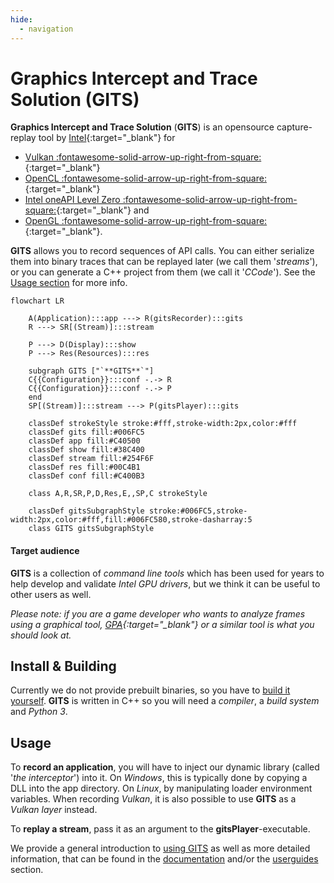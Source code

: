 ```yaml
---
hide:
  - navigation
---
```

# Graphics Intercept and Trace Solution (GITS)

**Graphics Intercept and Trace Solution** (**GITS**) is an opensource capture-replay tool by [Intel](https://www.intel.com){:target="_blank"} for  

- [Vulkan :fontawesome-solid-arrow-up-right-from-square:](https://vulkan.org/){:target="_blank"}
- [OpenCL :fontawesome-solid-arrow-up-right-from-square:](https://www.khronos.org/opencl/){:target="_blank"}
- [Intel oneAPI Level Zero :fontawesome-solid-arrow-up-right-from-square:](https://spec.oneapi.io/level-zero/latest/core/INTRO.html){:target="_blank"} and 
- [OpenGL :fontawesome-solid-arrow-up-right-from-square:](https://www.khronos.org/opengl/){:target="_blank"}.

**GITS** allows you to record sequences of API calls. You can either serialize them into binary traces that can be replayed later (we call them '*streams*'), or you can generate a C++ project from them (we call it '*CCode*'). See the [Usage section](#usage) for more info.

```mermaid
flowchart LR

    A(Application):::app ---> R(gitsRecorder):::gits
    R ---> SR[(Stream)]:::stream

    P ---> D(Display):::show
    P ---> Res(Resources):::res

    subgraph GITS ["`**GITS**`"]
    C{{Configuration}}:::conf -.-> R
    C{{Configuration}}:::conf -.-> P
    end
    SP[(Stream)]:::stream ---> P(gitsPlayer):::gits

    classDef strokeStyle stroke:#fff,stroke-width:2px,color:#fff
    classDef gits fill:#006FC5
    classDef app fill:#C40500
    classDef show fill:#38C400
    classDef stream fill:#254F6F
    classDef res fill:#00C4B1
    classDef conf fill:#C400B3

    class A,R,SR,P,D,Res,E,,SP,C strokeStyle

    classDef gitsSubgraphStyle stroke:#006FC5,stroke-width:2px,color:#fff,fill:#006FC580,stroke-dasharray:5
    class GITS gitsSubgraphStyle
```

#### Target audience
**GITS** is a collection of *command line tools* which has been used for years to help develop and validate *Intel GPU drivers*, but we think it can be useful to other users as well. 

*Please note: if you are a game developer who wants to analyze frames using a graphical tool, [GPA](https://www.intel.com/content/www/us/en/developer/tools/graphics-performance-analyzers/overview.html){:target="_blank"} or a similar tool is what you should look at.*

## Install & Building

Currently we do not provide prebuilt binaries, so you have to [build it yourself](building.md). **GITS** is written in C++ so you will need a *compiler*, a *build system* and *Python 3*. 

## Usage

To **record an application**, you will have to inject our dynamic library (called '*the interceptor*') into it. On *Windows*, this is typically done by copying a DLL into the app directory. On *Linux*, by manipulating loader environment variables. When recording *Vulkan*, it is also possible to use **GITS** as a *Vulkan layer* instead.

To **replay a stream**, pass it as an argument to the **gitsPlayer**-executable. 

We provide a general introduction to [using GITS](usage.md) as well as more detailed information, that can be found in the [documentation](documentation/terminology.md) and/or the [userguides](userguides/userguide.md) section. 
